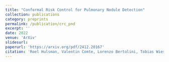 ```yaml
---
title: "Conformal Risk Control for Pulmonary Nodule Detection"
collection: publications
category: preprints
permalink: /publication/crc_pnd
excerpt: ''
date: 2022
venue: 'ArXiv'
slidesurl: 
paperurl: 'https://arxiv.org/pdf/2412.20167'
citation: 'Roel Hulsman, Valentin Comte, Lorenzo Bertolini, Tobias Wiesenthal, Antonio Puertas-Gallardo and Mario Ceresa. Conformal Risk Control for Pulmonary Nodule Detection. arXiv preprint arXiv:2412.20167, 2024.'
---
```


